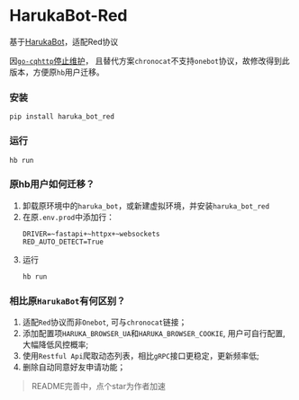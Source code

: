 # HarukaBot-Red
 基于[HarukaBot](https://github.com/SK-415/HarukaBot)，适配Red协议

因[`go-cqhttp`停止维护](https://github.com/Mrs4s/go-cqhttp/issues/2471)，
且替代方案`chronocat`不支持`onebot`协议，故修改得到此版本，方便原`hb`用户迁移。

### 安装
```commandline
pip install haruka_bot_red
```

### 运行
```commandline
hb run
```

### 原hb用户如何迁移？
1. 卸载原环境中的`haruka_bot`，或新建虚拟环境，并安装`haruka_bot_red`
1. 在原`.env.prod`中添加行：
    ```dotenv
    DRIVER=~fastapi+~httpx+~websockets
    RED_AUTO_DETECT=True
    ```
1. 运行
    ```commandline
    hb run
    ```

### 相比原`HarukaBot`有何区别？
1. 适配`Red`协议而非`Onebot`, 可与`chronocat`链接；
2. 添加配置项`HARUKA_BROWSER_UA`和`HARUKA_BROWSER_COOKIE`, 用户可自行配置, 大幅降低风控概率;
3. 使用`Restful Api`爬取动态列表，相比`gRPC`接口更稳定，更新频率低;
4. 删除自动同意好友申请功能；


> README完善中，点个star为作者加速
